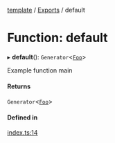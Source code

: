 [template](../README.md) / [Exports](../modules.md) / default

# Function: default

▸ **default**(): `Generator`<[`Foo`](../interfaces/Foo.md)\>

Example function main

#### Returns

`Generator`<[`Foo`](../interfaces/Foo.md)\>

#### Defined in

[index.ts:14](https://github.com/patrickroberts/template/blob/master/src/index.ts#L14)
